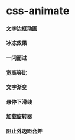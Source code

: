 # css-animate

#### 文字边框动画

#### 冰冻效果

#### 一闪而过

#### 宽高等比

#### 文字渐变

#### 悬停下滑线

#### 加载旋转器

#### 阻止外边距合并